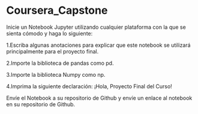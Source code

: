 # Coursera_Capstone

Inicie un Notebook Jupyter utilizando cualquier plataforma con la que se sienta cómodo y haga lo siguiente:



1.Escriba algunas anotaciones para explicar que este notebook se utilizará principalmente para el proyecto final.

2.Importe la biblioteca de pandas como pd.

3.Importe la biblioteca Numpy como np.

4.Imprima la siguiente declaración: ¡Hola, Proyecto Final del Curso!



Envíe el Notebook a su repositorio de Github y envíe un enlace al notebook en su repositorio de Github.
